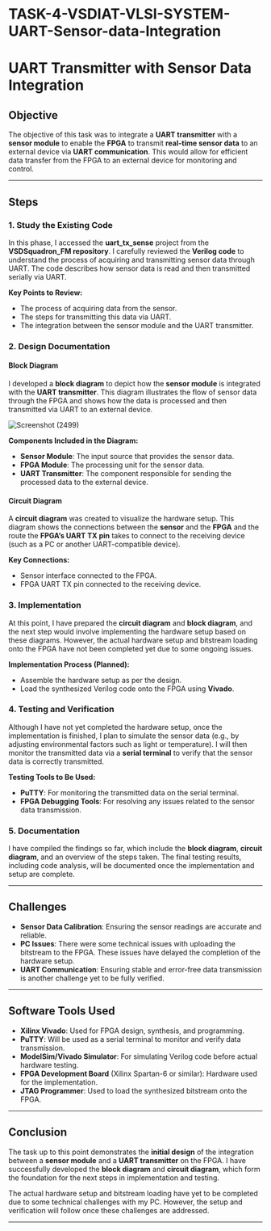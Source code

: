 # TASK-4-VSDIAT-VLSI-SYSTEM-UART-Sensor-data-Integration

# UART Transmitter with Sensor Data Integration

## Objective

The objective of this task was to integrate a **UART transmitter** with a **sensor module** to enable the **FPGA** to transmit **real-time sensor data** to an external device via **UART communication**. This would allow for efficient data transfer from the FPGA to an external device for monitoring and control.

---

## Steps

### 1. Study the Existing Code

In this phase, I accessed the **uart_tx_sense** project from the **VSDSquadron_FM repository**. I carefully reviewed the **Verilog code** to understand the process of acquiring and transmitting sensor data through UART. The code describes how sensor data is read and then transmitted serially via UART.

**Key Points to Review:**
- The process of acquiring data from the sensor.
- The steps for transmitting this data via UART.
- The integration between the sensor module and the UART transmitter.

### 2. Design Documentation

#### Block Diagram

I developed a **block diagram** to depict how the **sensor module** is integrated with the **UART transmitter**. This diagram illustrates the flow of sensor data through the FPGA and shows how the data is processed and then transmitted via UART to an external device.

![Screenshot (2499)](https://github.com/user-attachments/assets/61eccb82-bd7b-4d59-94f2-3f1c501d86a7)


**Components Included in the Diagram:**
- **Sensor Module**: The input source that provides the sensor data.
- **FPGA Module**: The processing unit for the sensor data.
- **UART Transmitter**: The component responsible for sending the processed data to the external device.

#### Circuit Diagram

A **circuit diagram** was created to visualize the hardware setup. This diagram shows the connections between the **sensor** and the **FPGA** and the route the **FPGA’s UART TX pin** takes to connect to the receiving device (such as a PC or another UART-compatible device).

**Key Connections:**
- Sensor interface connected to the FPGA.
- FPGA UART TX pin connected to the receiving device.

### 3. Implementation

At this point, I have prepared the **circuit diagram** and **block diagram**, and the next step would involve implementing the hardware setup based on these diagrams. However, the actual hardware setup and bitstream loading onto the FPGA have not been completed yet due to some ongoing issues.

**Implementation Process (Planned):**
- Assemble the hardware setup as per the design.
- Load the synthesized Verilog code onto the FPGA using **Vivado**.

### 4. Testing and Verification

Although I have not yet completed the hardware setup, once the implementation is finished, I plan to simulate the sensor data (e.g., by adjusting environmental factors such as light or temperature). I will then monitor the transmitted data via a **serial terminal** to verify that the sensor data is correctly transmitted.

**Testing Tools to Be Used:**
- **PuTTY**: For monitoring the transmitted data on the serial terminal.
- **FPGA Debugging Tools**: For resolving any issues related to the sensor data transmission.

### 5. Documentation

I have compiled the findings so far, which include the **block diagram**, **circuit diagram**, and an overview of the steps taken. The final testing results, including code analysis, will be documented once the implementation and setup are complete.

---

## Challenges

- **Sensor Data Calibration**: Ensuring the sensor readings are accurate and reliable.
- **PC Issues**: There were some technical issues with uploading the bitstream to the FPGA. These issues have delayed the completion of the hardware setup.
- **UART Communication**: Ensuring stable and error-free data transmission is another challenge yet to be fully verified.

---

## Software Tools Used

- **Xilinx Vivado**: Used for FPGA design, synthesis, and programming.
- **PuTTY**: Will be used as a serial terminal to monitor and verify data transmission.
- **ModelSim/Vivado Simulator**: For simulating Verilog code before actual hardware testing.
- **FPGA Development Board** (Xilinx Spartan-6 or similar): Hardware used for the implementation.
- **JTAG Programmer**: Used to load the synthesized bitstream onto the FPGA.

---

## Conclusion

The task up to this point demonstrates the **initial design** of the integration between a **sensor module** and a **UART transmitter** on the FPGA. I have successfully developed the **block diagram** and **circuit diagram**, which form the foundation for the next steps in implementation and testing.

The actual hardware setup and bitstream loading have yet to be completed due to some technical challenges with my PC. However, the setup and verification will follow once these challenges are addressed.

---


